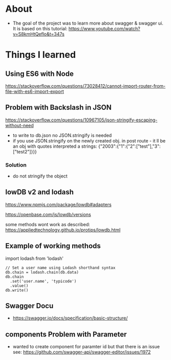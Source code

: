 # About
 - The goal of the project was to learn more about swagger & swagger ui. It is based on this tutorial: https://www.youtube.com/watch?v=S8kmHtQeflo&t=347s

# Things I learned
## Using ES6 with Node

https://stackoverflow.com/questions/73028412/cannot-import-router-from-file-with-es6-import-export

## Problem with Backslash in JSON

https://stackoverflow.com/questions/10967105/json-stringify-escaping-without-need

- to write to db.json no JSON.stringify is needed
- if you use JSON.stringify on the newly created obj. in post route - it ll be an obj with quotes interpreted a strings: 
{\"2003\":{\"1\":{\"2\":[\"test\"],\"3\":[\"test2\"]}}} 

### Solution
- do not stringify the object

## lowDB v2 and lodash

https://www.npmjs.com/package/lowdb#adapters

https://openbase.com/js/lowdb/versions

some methods wont work as described: https://appliedtechnology.github.io/protips/lowdb.html

## Example of working methods
import lodash from 'lodash'
```
// Set a user name using Lodash shorthand syntax
db.chain = lodash.chain(db.data)
db.chain
  .set('user.name', 'typicode')
  .value()
db.write()
```

## Swagger Docu

- https://swagger.io/docs/specification/basic-structure/

## components Problem with Parameter
- wanted to create component for paramter id but that there is an issue
see: https://github.com/swagger-api/swagger-editor/issues/1972
